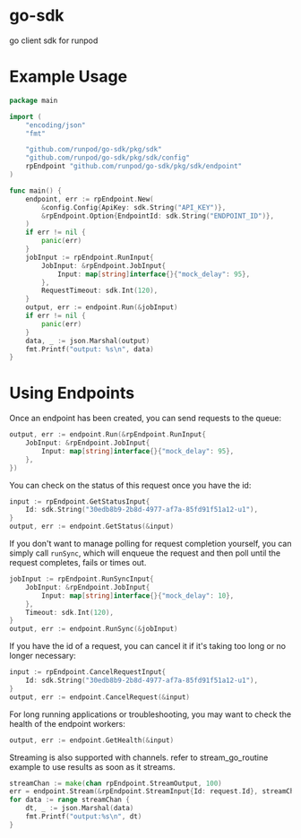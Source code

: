 # go-sdk

go client sdk for runpod

# Example Usage

```go
package main

import (
	"encoding/json"
	"fmt"

	"github.com/runpod/go-sdk/pkg/sdk"
	"github.com/runpod/go-sdk/pkg/sdk/config"
	rpEndpoint "github.com/runpod/go-sdk/pkg/sdk/endpoint"
)

func main() {
	endpoint, err := rpEndpoint.New(
		&config.Config{ApiKey: sdk.String("API_KEY")},
		&rpEndpoint.Option{EndpointId: sdk.String("ENDPOINT_ID")},
	)
	if err != nil {
		panic(err)
	}
	jobInput := rpEndpoint.RunInput{
		JobInput: &rpEndpoint.JobInput{
			Input: map[string]interface{}{"mock_delay": 95},
		},
		RequestTimeout: sdk.Int(120),
	}
	output, err := endpoint.Run(&jobInput)
	if err != nil {
		panic(err)
	}
	data, _ := json.Marshal(output)
	fmt.Printf("output: %s\n", data)
}

```

# Using Endpoints

Once an endpoint has been created, you can send requests to the queue:

```go
output, err := endpoint.Run(&rpEndpoint.RunInput{
    JobInput: &rpEndpoint.JobInput{
        Input: map[string]interface{}{"mock_delay": 95},
    },
})
```

You can check on the status of this request once you have the id:

```go
input := rpEndpoint.GetStatusInput{
    Id: sdk.String("30edb8b9-2b8d-4977-af7a-85fd91f51a12-u1"),
}
output, err := endpoint.GetStatus(&input)
```

If you don't want to manage polling for request completion yourself, you can simply call `runSync`, which will enqueue the request and then poll until the request completes, fails or times out.

```go
jobInput := rpEndpoint.RunSyncInput{
    JobInput: &rpEndpoint.JobInput{
        Input: map[string]interface{}{"mock_delay": 10},
    },
    Timeout: sdk.Int(120),
}
output, err := endpoint.RunSync(&jobInput)
```

If you have the id of a request, you can cancel it if it's taking too long or no longer necessary:

```go
input := rpEndpoint.CancelRequestInput{
    Id: sdk.String("30edb8b9-2b8d-4977-af7a-85fd91f51a12-u1"),
}
output, err := endpoint.CancelRequest(&input)
```

For long running applications or troubleshooting, you may want to check the health of the endpoint workers:

```go
output, err := endpoint.GetHealth(&input)
```

Streaming is also supported with channels. refer to stream_go_routine example to use results as soon as it streams.

```go
streamChan := make(chan rpEndpoint.StreamOutput, 100)
err = endpoint.Stream(&rpEndpoint.StreamInput{Id: request.Id}, streamChan)
for data := range streamChan {
    dt, _ := json.Marshal(data)
    fmt.Printf("output:%s\n", dt)
}
```
